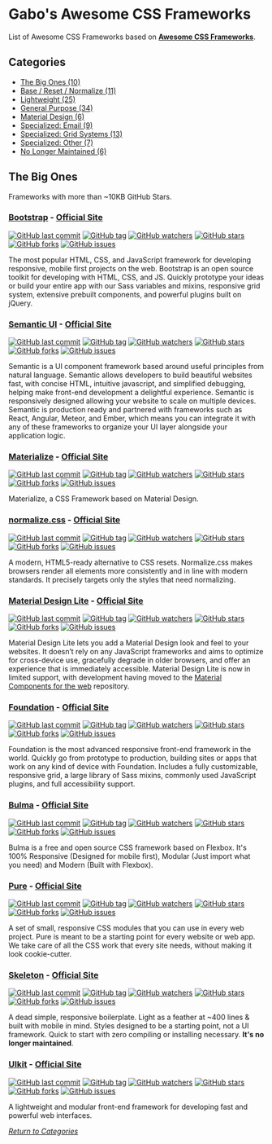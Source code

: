 # Gabo's Awesome CSS Frameworks

List of Awesome CSS Frameworks based on **[Awesome CSS Frameworks](https://github.com/troxler/awesome-css-frameworks)**.



## Categories

* [The Big Ones (10)](#the-big-ones)
* [Base / Reset / Normalize (11)](readmeBaseResetNormalize.md)
* [Lightweight (25)](readmeLightweight.md)
* [General Purpose (34)](readmeGeneralPurpose.md)
* [Material Design (6)](readmeMaterialDesign.md)
* [Specialized: Email (9)](readmeSpecializedEmail.md)
* [Specialized: Grid Systems (13)](readmeSpecializedGridSystems.md)
* [Specialized: Other (7)](readmeSpecialized.md)
* [No Longer Maintained (6)](readmeNoLongerMaintained.md)



## The Big Ones

Frameworks with more than ~10KB GitHub Stars.


### [Bootstrap](https://github.com/twbs/bootstrap) - [Official Site](http://getbootstrap.com)

[![GitHub last commit](https://img.shields.io/github/last-commit/twbs/bootstrap.svg?style=flat-square&maxAge=5184000)]()
[![GitHub tag](https://img.shields.io/github/tag/twbs/bootstrap.svg?style=flat-square&maxAge=5184000)]()
[![GitHub watchers](https://img.shields.io/github/watchers/twbs/bootstrap.svg?style=flat-square&maxAge=5184000)]()
[![GitHub stars](https://img.shields.io/github/stars/twbs/bootstrap.svg?style=flat-square&maxAge=5184000)]()
[![GitHub forks](https://img.shields.io/github/forks/twbs/bootstrap.svg?style=flat-square&maxAge=5184000)]()
[![GitHub issues](https://img.shields.io/github/issues/twbs/bootstrap.svg?style=flat-square&maxAge=5184000)]()

The most popular HTML, CSS, and JavaScript framework for developing
responsive, mobile first projects on the web. Bootstrap is an open
source toolkit for developing with HTML, CSS, and JS. Quickly prototype
your ideas or build your entire app with our Sass variables and mixins,
responsive grid system, extensive prebuilt components, and powerful
plugins built on jQuery.


### [Semantic UI](https://github.com/semantic-org/semantic-ui) - [Official Site](https://semantic-ui.com/)

[![GitHub last commit](https://img.shields.io/github/last-commit/semantic-org/semantic-ui.svg?style=flat-square&maxAge=5184000)]()
[![GitHub tag](https://img.shields.io/github/tag/semantic-org/semantic-ui.svg?style=flat-square&maxAge=5184000)]()
[![GitHub watchers](https://img.shields.io/github/watchers/semantic-org/semantic-ui.svg?style=flat-square&maxAge=5184000)]()
[![GitHub stars](https://img.shields.io/github/stars/semantic-org/semantic-ui.svg?style=flat-square&maxAge=5184000)]()
[![GitHub forks](https://img.shields.io/github/forks/semantic-org/semantic-ui.svg?style=flat-square&maxAge=5184000)]()
[![GitHub issues](https://img.shields.io/github/issues/semantic-org/semantic-ui.svg?style=flat-square&maxAge=5184000)]()

Semantic is a UI component framework based around useful principles from
natural language. Semantic allows developers to build beautiful websites
fast, with concise HTML, intuitive javascript, and simplified debugging,
helping make front-end development a delightful experience. Semantic is
responsively designed allowing your website to scale on multiple
devices. Semantic is production ready and partnered with frameworks such
as React, Angular, Meteor, and Ember, which means you can integrate it
with any of these frameworks to organize your UI layer alongside your
application logic.


### [Materialize](https://github.com/Dogfalo/materialize) - [Official Site](http://materializecss.com/)

[![GitHub last commit](https://img.shields.io/github/last-commit/Dogfalo/materialize.svg?style=flat-square&maxAge=5184000)]()
[![GitHub tag](https://img.shields.io/github/tag/Dogfalo/materialize.svg?style=flat-square&maxAge=5184000)]()
[![GitHub watchers](https://img.shields.io/github/watchers/Dogfalo/materialize.svg?style=flat-square&maxAge=5184000)]()
[![GitHub stars](https://img.shields.io/github/stars/Dogfalo/materialize.svg?style=flat-square&maxAge=5184000)]()
[![GitHub forks](https://img.shields.io/github/forks/Dogfalo/materialize.svg?style=flat-square&maxAge=5184000)]()
[![GitHub issues](https://img.shields.io/github/issues/Dogfalo/materialize.svg?style=flat-square&maxAge=5184000)]()

Materialize, a CSS Framework based on Material Design. 


### [normalize.css](https://github.com/necolas/normalize.css/) - [Official Site](http://necolas.github.io/normalize.css/)
  
[![GitHub last commit](https://img.shields.io/github/last-commit/necolas/normalize.css.svg?style=flat-square&maxAge=5184000)]()
[![GitHub tag](https://img.shields.io/github/tag/necolas/normalize.css.svg?style=flat-square&maxAge=5184000)]()
[![GitHub watchers](https://img.shields.io/github/watchers/necolas/normalize.css.svg?style=flat-square&maxAge=5184000)]()
[![GitHub stars](https://img.shields.io/github/stars/necolas/normalize.css.svg?style=flat-square&maxAge=5184000)]()
[![GitHub forks](https://img.shields.io/github/forks/necolas/normalize.css.svg?style=flat-square&maxAge=5184000)]()
[![GitHub issues](https://img.shields.io/github/issues/necolas/normalize.css.svg?style=flat-square&maxAge=5184000)]()

A modern, HTML5-ready alternative to CSS resets. Normalize.css makes 
browsers render all elements more consistently and in line with modern
standards. It precisely targets only the styles that need normalizing.


### [Material Design Lite](https://github.com/google/material-design-lite) - [Official Site](https://getmdl.io/)

[![GitHub last commit](https://img.shields.io/github/last-commit/google/material-design-lite.svg?style=flat-square&maxAge=5184000)]()
[![GitHub tag](https://img.shields.io/github/tag/google/material-design-lite.svg?style=flat-square&maxAge=5184000)]()
[![GitHub watchers](https://img.shields.io/github/watchers/google/material-design-lite.svg?style=flat-square&maxAge=5184000)]()
[![GitHub stars](https://img.shields.io/github/stars/google/material-design-lite.svg?style=flat-square&maxAge=5184000)]()
[![GitHub forks](https://img.shields.io/github/forks/google/material-design-lite.svg?style=flat-square&maxAge=5184000)]()
[![GitHub issues](https://img.shields.io/github/issues/google/material-design-lite.svg?style=flat-square&maxAge=5184000)]()

Material Design Lite lets you add a Material Design look and feel to
your websites. It doesn’t rely on any JavaScript frameworks and aims to
optimize for cross-device use, gracefully degrade in older browsers, and
offer an experience that is immediately accessible. Material Design Lite
is now in limited support, with development having moved to the
[Material Components for the web](readmeMaterialDesign.md#material-components-web---official-site)
repository.


### [Foundation](https://github.com/zurb/foundation-sites) - [Official Site](http://foundation.zurb.com/)

[![GitHub last commit](https://img.shields.io/github/last-commit/zurb/foundation-sites.svg?style=flat-square&maxAge=5184000)]()
[![GitHub tag](https://img.shields.io/github/tag/zurb/foundation-sites.svg?style=flat-square&maxAge=5184000)]()
[![GitHub watchers](https://img.shields.io/github/watchers/zurb/foundation-sites.svg?style=flat-square&maxAge=5184000)]()
[![GitHub stars](https://img.shields.io/github/stars/zurb/foundation-sites.svg?style=flat-square&maxAge=5184000)]()
[![GitHub forks](https://img.shields.io/github/forks/zurb/foundation-sites.svg?style=flat-square&maxAge=5184000)]()
[![GitHub issues](https://img.shields.io/github/issues/zurb/foundation-sites.svg?style=flat-square&maxAge=5184000)]()

Foundation is the most advanced responsive front-end framework in the
world. Quickly go from prototype to production, building sites or apps
that work on any kind of device with Foundation. Includes a fully
customizable, responsive grid, a large library of Sass mixins, commonly
used JavaScript plugins, and full accessibility support.


### [Bulma](https://github.com/jgthms/bulma) - [Official Site](http://bulma.io/)

[![GitHub last commit](https://img.shields.io/github/last-commit/jgthms/bulma.svg?style=flat-square&maxAge=5184000)]()
[![GitHub tag](https://img.shields.io/github/tag/jgthms/bulma.svg?style=flat-square&maxAge=5184000)]()
[![GitHub watchers](https://img.shields.io/github/watchers/jgthms/bulma.svg?style=flat-square&maxAge=5184000)]()
[![GitHub stars](https://img.shields.io/github/stars/jgthms/bulma.svg?style=flat-square&maxAge=5184000)]()
[![GitHub forks](https://img.shields.io/github/forks/jgthms/bulma.svg?style=flat-square&maxAge=5184000)]()
[![GitHub issues](https://img.shields.io/github/issues/jgthms/bulma.svg?style=flat-square&maxAge=5184000)]()

Bulma is a free and open source CSS framework based on Flexbox. It's
100% Responsive (Designed for mobile first), Modular (Just import what
you need) and Modern (Built with Flexbox).


### [Pure](https://github.com/yahoo/pure/) - [Official Site](https://purecss.io/)
  
[![GitHub last commit](https://img.shields.io/github/last-commit/yahoo/pure.svg?style=flat-square&maxAge=5184000)]()
[![GitHub tag](https://img.shields.io/github/tag/yahoo/pure.svg?style=flat-square&maxAge=5184000)]()
[![GitHub watchers](https://img.shields.io/github/watchers/yahoo/pure.svg?style=flat-square&maxAge=5184000)]()
[![GitHub stars](https://img.shields.io/github/stars/yahoo/pure.svg?style=flat-square&maxAge=5184000)]()
[![GitHub forks](https://img.shields.io/github/forks/yahoo/pure.svg?style=flat-square&maxAge=5184000)]()
[![GitHub issues](https://img.shields.io/github/issues/yahoo/pure.svg?style=flat-square&maxAge=5184000)]()

A set of small, responsive CSS modules that you can use in every web
project. Pure is meant to be a starting point for every website or web
app. We take care of all the CSS work that every site needs, without
making it look cookie-cutter.


### [Skeleton](https://github.com/dhg/Skeleton/) - [Official Site](http://getskeleton.com/)

[![GitHub last commit](https://img.shields.io/github/last-commit/dhg/Skeleton.svg?style=flat-square&maxAge=5184000)]()
[![GitHub tag](https://img.shields.io/github/tag/dhg/Skeleton.svg?style=flat-square&maxAge=5184000)]()
[![GitHub watchers](https://img.shields.io/github/watchers/dhg/Skeleton.svg?style=flat-square&maxAge=5184000)]()
[![GitHub stars](https://img.shields.io/github/stars/dhg/Skeleton.svg?style=flat-square&maxAge=5184000)]()
[![GitHub forks](https://img.shields.io/github/forks/dhg/Skeleton.svg?style=flat-square&maxAge=5184000)]()
[![GitHub issues](https://img.shields.io/github/issues/dhg/Skeleton.svg?style=flat-square&maxAge=5184000)]()

A dead simple, responsive boilerplate. Light as a feather at ~400 lines
& built with mobile in mind. Styles designed to be a starting point, not
a UI framework. Quick to start with zero compiling or installing
necessary. **It's no longer maintained**.


### [UIkit](https://github.com/uikit/uikit) - [Official Site](https://getuikit.com/)

[![GitHub last commit](https://img.shields.io/github/last-commit/uikit/uikit.svg?style=flat-square&maxAge=5184000)]()
[![GitHub tag](https://img.shields.io/github/tag/uikit/uikit.svg?style=flat-square&maxAge=5184000)]()
[![GitHub watchers](https://img.shields.io/github/watchers/uikit/uikit.svg?style=flat-square&maxAge=5184000)]()
[![GitHub stars](https://img.shields.io/github/stars/uikit/uikit.svg?style=flat-square&maxAge=5184000)]()
[![GitHub forks](https://img.shields.io/github/forks/uikit/uikit.svg?style=flat-square&maxAge=5184000)]()
[![GitHub issues](https://img.shields.io/github/issues/uikit/uikit.svg?style=flat-square&maxAge=5184000)]()

A lightweight and modular front-end framework for developing fast and 
powerful web interfaces.



[_Return to Categories_](#categories)
